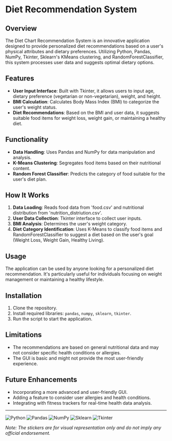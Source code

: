# Diet Recommendation System

## Overview
The Diet Chart Recommendation System is an innovative application designed to provide personalized diet recommendations based on a user's physical attributes and dietary preferences. Utilizing Python, Pandas, NumPy, Tkinter, Sklearn's KMeans clustering, and RandomForestClassifier, this system processes user data and suggests optimal dietary options.

## Features
- **User Input Interface**: Built with Tkinter, it allows users to input age, dietary preference (vegetarian or non-vegetarian), weight, and height.
- **BMI Calculation**: Calculates Body Mass Index (BMI) to categorize the user's weight status.
- **Diet Recommendations**: Based on the BMI and user data, it suggests suitable food items for weight loss, weight gain, or maintaining a healthy diet.

## Functionality
- **Data Handling**: Uses Pandas and NumPy for data manipulation and analysis.
- **K-Means Clustering**: Segregates food items based on their nutritional content.
- **Random Forest Classifier**: Predicts the category of food suitable for the user's diet plan.

## How It Works
1. **Data Loading**: Reads food data from 'food.csv' and nutritional distribution from 'nutrition_distriution.csv'.
2. **User Data Collection**: Tkinter interface to collect user inputs.
3. **BMI Analysis**: Determines the user's weight category.
4. **Diet Category Identification**: Uses K-Means to classify food items and RandomForestClassifier to suggest a diet based on the user's goal (Weight Loss, Weight Gain, Healthy Living).

## Usage
The application can be used by anyone looking for a personalized diet recommendation. It's particularly useful for individuals focusing on weight management or maintaining a healthy lifestyle.

## Installation
1. Clone the repository.
2. Install required libraries: `pandas`, `numpy`, `sklearn`, `tkinter`.
3. Run the script to start the application.

## Limitations
- The recommendations are based on general nutritional data and may not consider specific health conditions or allergies.
- The GUI is basic and might not provide the most user-friendly experience.

## Future Enhancements
- Incorporating a more advanced and user-friendly GUI.
- Adding a feature to consider user allergies and health conditions.
- Integrating with fitness trackers for real-time health data analysis.

---

![Python](https://img.shields.io/badge/Python-3776AB?style=for-the-badge&logo=python&logoColor=white)
![Pandas](https://img.shields.io/badge/Pandas-150458?style=for-the-badge&logo=pandas&logoColor=white)
![NumPy](https://img.shields.io/badge/NumPy-013243?style=for-the-badge&logo=numpy&logoColor=white)
![Sklearn](https://img.shields.io/badge/Sklearn-F7931E?style=for-the-badge&logo=scikit-learn&logoColor=white)
![Tkinter](https://img.shields.io/badge/Tkinter-306998?style=for-the-badge&logo=python&logoColor=white)

*Note: The stickers are for visual representation only and do not imply any official endorsement.*
